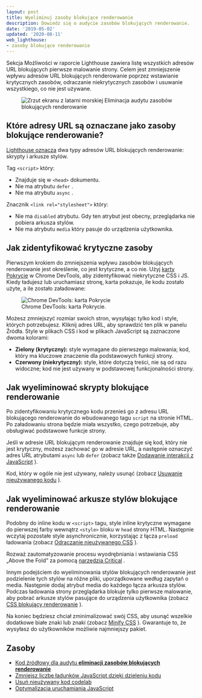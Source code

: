 ```yaml
---
layout: post
title: Wyeliminuj zasoby blokujące renderowanie
description: Dowiedz się o audycie zasobów blokujących renderowanie.
date: '2019-05-02'
updated: '2020-08-11'
web_lighthouse:
- zasoby blokujące renderowanie
---
```


Sekcja Możliwości w raporcie Lighthouse zawiera listę wszystkich adresów URL blokujących pierwsze malowanie strony. Celem jest zmniejszenie wpływu adresów URL blokujących renderowanie poprzez wstawianie krytycznych zasobów, odraczanie niekrytycznych zasobów i usuwanie wszystkiego, co nie jest używane.

<figure class="w-figure"><img class="w-screenshot" src="blocking-resources.png" alt="Zrzut ekranu z latarni morskiej Eliminacja audytu zasobów blokujących renderowanie"></figure>

## Które adresy URL są oznaczane jako zasoby blokujące renderowanie?

[Lighthouse oznacza](https://developers.google.com/web/tools/lighthouse/) dwa typy adresów URL blokujących renderowanie: skrypty i arkusze stylów.

Tag `<script>` który:

- Znajduje się w `<head>` dokumentu.
- Nie ma atrybutu `defer` .
- Nie ma atrybutu `async` .

Znacznik `<link rel="stylesheet">` który:

- Nie ma `disabled` atrybutu. Gdy ten atrybut jest obecny, przeglądarka nie pobiera arkusza stylów.
- Nie ma atrybutu `media` który pasuje do urządzenia użytkownika.

## Jak zidentyfikować krytyczne zasoby

Pierwszym krokiem do zmniejszenia wpływu zasobów blokujących renderowanie jest określenie, co jest krytyczne, a co nie. Użyj [karty Pokrycie](https://developers.google.com/web/updates/2017/04/devtools-release-notes#coverage) w Chrome DevTools, aby zidentyfikować niekrytyczne CSS i JS. Kiedy ładujesz lub uruchamiasz stronę, karta pokazuje, ile kodu zostało użyte, a ile zostało załadowane:

<figure class="w-figure"><img class="w-screenshot w-screenshot--filled" src="coverage.png" alt="Chrome DevTools: karta Pokrycie"><figcaption class="w-figcaption">Chrome DevTools: karta Pokrycie.</figcaption></figure>

Możesz zmniejszyć rozmiar swoich stron, wysyłając tylko kod i style, których potrzebujesz. Kliknij adres URL, aby sprawdzić ten plik w panelu Źródła. Style w plikach CSS i kod w plikach JavaScript są zaznaczone dwoma kolorami:

- **Zielony (krytyczny):** style wymagane do pierwszego malowania; kod, który ma kluczowe znaczenie dla podstawowych funkcji strony.
- **Czerwony (niekrytyczny):** style, które dotyczą treści, nie są od razu widoczne; kod nie jest używany w podstawowej funkcjonalności strony.

## Jak wyeliminować skrypty blokujące renderowanie

Po zidentyfikowaniu krytycznego kodu przenieś go z adresu URL blokującego renderowanie do wbudowanego tagu `script` na stronie HTML. Po załadowaniu strona będzie miała wszystko, czego potrzebuje, aby obsługiwać podstawowe funkcje strony.

Jeśli w adresie URL blokującym renderowanie znajduje się kod, który nie jest krytyczny, możesz zachować go w adresie URL, a następnie oznaczyć adres URL atrybutami `async` lub `defer` (zobacz także [Dodawanie interakcji z JavaScript](https://developers.google.com/web/fundamentals/performance/critical-rendering-path/adding-interactivity-with-javascript) ).

Kod, który w ogóle nie jest używany, należy usunąć (zobacz [Usuwanie nieużywanego kodu](/remove-unused-code) ).

## Jak wyeliminować arkusze stylów blokujące renderowanie

Podobny do inline kodu w `<script>` tagu, style inline krytyczne wymagane do pierwszej farby wewnątrz `<style>` bloku w `head` strony HTML. Następnie wczytaj pozostałe style asynchronicznie, korzystając z łącza `preload` ładowania (zobacz [Odraczanie nieużywanego CSS](/defer-non-critical-css) ).

Rozważ zautomatyzowanie procesu wyodrębniania i wstawiania CSS „Above the Fold” za pomocą [narzędzia Critical](https://github.com/addyosmani/critical/blob/master/README.md) .

Innym podejściem do wyeliminowania stylów blokujących renderowanie jest podzielenie tych stylów na różne pliki, uporządkowane według zapytań o media. Następnie dodaj atrybut media do każdego łącza arkusza stylów. Podczas ładowania strony przeglądarka blokuje tylko pierwsze malowanie, aby pobrać arkusze stylów pasujące do urządzenia użytkownika (zobacz [CSS blokujący renderowanie](https://developers.google.com/web/fundamentals/performance/critical-rendering-path/render-blocking-css) ).

Na koniec będziesz chciał zminimalizować swój CSS, aby usunąć wszelkie dodatkowe białe znaki lub znaki (zobacz [Minify CSS](/minify-css) ). Gwarantuje to, że wysyłasz do użytkowników możliwie najmniejszy pakiet.

## Zasoby

- [Kod źródłowy dla audytu **eliminacji zasobów blokujących renderowanie**](https://github.com/GoogleChrome/lighthouse/blob/master/lighthouse-core/audits/byte-efficiency/render-blocking-resources.js)
- [Zmniejsz liczbę ładunków JavaScript dzięki dzieleniu kodu](/reduce-javascript-payloads-with-code-splitting)
- [Usuń nieużywany kod codelab](/codelab-remove-unused-code)
- [Optymalizacja uruchamiania JavaScript](https://developers.google.com/web/fundamentals/performance/optimizing-content-efficiency/javascript-startup-optimization/)
